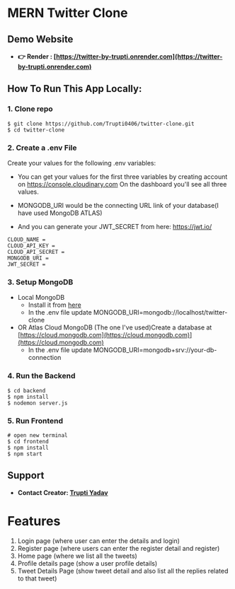 # MERN Twitter Clone

<!-- ![amazona](/frontend/public/images/amazona.jpg) -->

## Demo Website

- **👉 Render : [https://twitter-by-trupti.onrender.com](https://twitter-by-trupti.onrender.com)**

## How To Run This App Locally:

### 1. Clone repo

```
$ git clone https://github.com/Trupti0406/twitter-clone.git
$ cd twitter-clone
```

### 2. Create a .env File

Create your values for the following .env variables:

- You can get your values for the first three variables by creating account on https://console.cloudinary.com On the dashboard you'll see all three values.

- MONGODB_URI would be the connecting URL link of your database(I have used MongoDB ATLAS)

- And you can generate your JWT_SECRET from here: https://jwt.io/

```
CLOUD_NAME =
CLOUD_API_KEY =
CLOUD_API_SECRET =
MONGODB_URI =
JWT_SECRET =
```

### 3. Setup MongoDB

- Local MongoDB
  - Install it from [here](https://www.mongodb.com/try/download/community)
  - In the .env file update MONGODB_URI=mongodb://localhost/twitter-clone
- OR Atlas Cloud MongoDB (The one I've used)Create a database at [https://cloud.mongodb.com](https://cloud.mongodb.com)](https://cloud.mongodb.com)
  - In the .env file update MONGODB_URI=mongodb+srv://your-db-connection

### 4. Run the Backend

```
$ cd backend
$ npm install
$ nodemon server.js
```

### 5. Run Frontend

```
# open new terminal
$ cd frontend
$ npm install
$ npm start
```

## Support

- **Contact Creator: [Trupti Yadav](mailto:truptivijayyadav27@gmail.com)**

# Features

1. Login page (where user can enter the details and login)
2. Register page (where users can enter the register detail and register)
3. Home page (where we list all the tweets)
4. Profile details page (show a user profile details)
5. Tweet Details Page (show tweet detail and also list all the replies related to that
   tweet)
